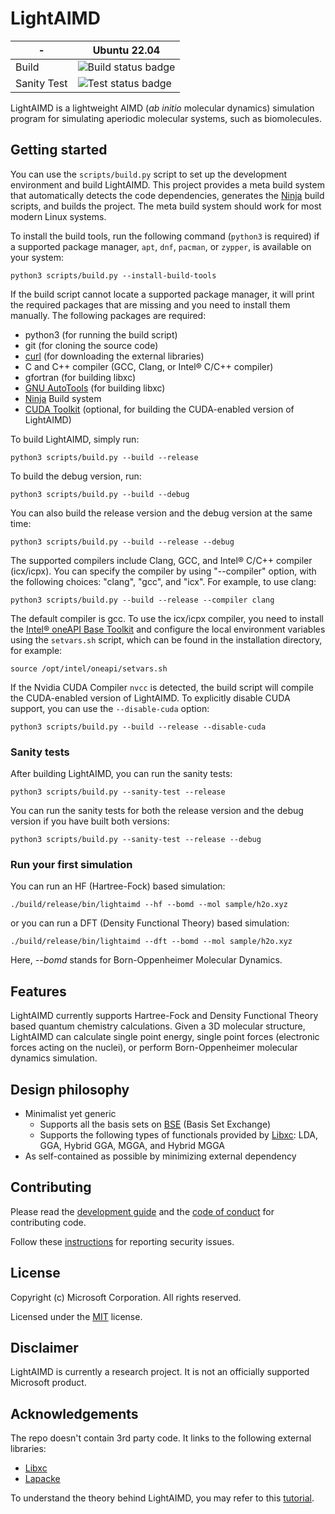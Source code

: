 # LightAIMD

| - | Ubuntu 22.04 |
|---|---|
|Build|![Build status badge](https://msai.visualstudio.com/LightAIMD/_apis/build/status/LightAIMD-CI)|
|Sanity Test|![Test status badge](https://msai.visualstudio.com/LightAIMD/_apis/build/status/LightAIMD-CI)|

LightAIMD is a lightweight AIMD (*ab initio* molecular dynamics) simulation program for simulating aperiodic molecular systems, such as biomolecules.

## Getting started
You can use the `scripts/build.py` script to set up the development environment and build LightAIMD. This project provides a meta build system that automatically detects the code dependencies, generates the [Ninja](https://ninja-build.org) build scripts, and builds the project. The meta build system should work for most modern Linux systems.

To install the build tools, run the following command (`python3` is required) if a supported package manager, `apt`, `dnf`, `pacman`, or `zypper`, is available on your system:
```shell
python3 scripts/build.py --install-build-tools
```

If the build script cannot locate a supported package manager, it will print the required packages that are missing and you need to install them manually. The following packages are required:
- python3 (for running the build script)
- git (for cloning the source code)
- [curl](https://curl.se/download.html) (for downloading the external libraries)
- C and C++ compiler (GCC, Clang, or Intel® C/C++ compiler)
- gfortran (for building libxc)
- [GNU AutoTools](https://en.wikipedia.org/wiki/GNU_Autotools) (for building libxc)
- [Ninja](https://ninja-build.org) Build system
- [CUDA Toolkit](https://developer.nvidia.com/cuda-downloads) (optional, for building the CUDA-enabled version of LightAIMD)

To build LightAIMD, simply run:
```shell
python3 scripts/build.py --build --release
```

To build the debug version, run:
```shell
python3 scripts/build.py --build --debug
```

You can also build the release version and the debug version at the same time:
```shell
python3 scripts/build.py --build --release --debug
```

The supported compilers include Clang, GCC, and Intel® C/C++ compiler (icx/icpx). You can specify the compiler by using "--compiler" option, with the following choices: "clang", "gcc", and "icx". For example, to use clang:
```shell
python3 scripts/build.py --build --release --compiler clang
```
The default compiler is gcc. To use the icx/icpx compiler, you need to install the [Intel® oneAPI Base Toolkit](https://www.intel.com/content/www/us/en/developer/tools/oneapi/base-toolkit-download.html) and configure the local environment variables using the `setvars.sh` script, which can be found in the installation directory, for example:
```shell
source /opt/intel/oneapi/setvars.sh
```

If the Nvidia CUDA Compiler `nvcc` is detected, the build script will compile the CUDA-enabled version of LightAIMD. To explicitly disable CUDA support, you can use the `--disable-cuda` option:
```shell
python3 scripts/build.py --build --release --disable-cuda
```

### Sanity tests
After building LightAIMD, you can run the sanity tests:
```shell
python3 scripts/build.py --sanity-test --release
```

You can run the sanity tests for both the release version and the debug version if you have built both versions:
```shell
python3 scripts/build.py --sanity-test --release --debug
```

### Run your first simulation
You can run an HF (Hartree-Fock) based simulation:
```shell
./build/release/bin/lightaimd --hf --bomd --mol sample/h2o.xyz
```
or you can run a DFT (Density Functional Theory) based simulation:
```shell
./build/release/bin/lightaimd --dft --bomd --mol sample/h2o.xyz
```

Here, *--bomd* stands for Born-Oppenheimer Molecular Dynamics.

## Features

LightAIMD currently supports Hartree-Fock and Density Functional Theory based quantum chemistry calculations. Given a 3D molecular structure, LightAIMD can calculate single point energy, single point forces (electronic forces acting on the nuclei), or perform Born-Oppenheimer molecular dynamics simulation.

## Design philosophy

- Minimalist yet generic
  - Supports all the basis sets on [BSE](https://www.basissetexchange.org/) (Basis Set Exchange)
  - Supports the following types of functionals provided by [Libxc](https://tddft.org/programs/libxc/): LDA, GGA, Hybrid GGA, MGGA, and Hybrid MGGA
- As self-contained as possible by minimizing external dependency

## Contributing

Please read the [development guide](docs/dev-guide.md) and the [code of conduct](CODE_OF_CONDUCT.md) for contributing code.

Follow these [instructions](SECURITY.md) for reporting security issues.

## License

Copyright (c) Microsoft Corporation. All rights reserved.

Licensed under the [MIT](LICENSE.txt) license.

## Disclaimer

LightAIMD is currently a research project. It is not an officially supported Microsoft product.

## Acknowledgements

The repo doesn't contain 3rd party code. It links to the following external libraries:
- [Libxc](https://www.tddft.org/programs/libxc/)
- [Lapacke](https://www.netlib.org/lapack/lapacke.html)

To understand the theory behind LightAIMD, you may refer to this [tutorial](https://www.binshao.info/download/tutorials/CQC101.pdf).
